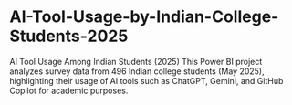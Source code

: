 # AI-Tool-Usage-by-Indian-College-Students-2025
AI Tool Usage Among Indian Students (2025) This Power BI project analyzes survey data from 496 Indian college students (May 2025), highlighting their usage of AI tools such as ChatGPT, Gemini, and GitHub Copilot for academic purposes.
